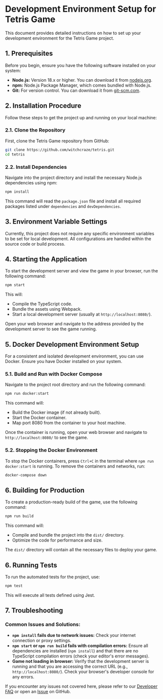 # Development Environment Setup for Tetris Game

This document provides detailed instructions on how to set up your development environment for the Tetris Game project.

## 1. Prerequisites

Before you begin, ensure you have the following software installed on your system:

*   **Node.js:** Version 18.x or higher. You can download it from [nodejs.org](https://nodejs.org/).
*   **npm:** Node.js Package Manager, which comes bundled with Node.js.
*   **Git:** For version control. You can download it from [git-scm.com](https://git-scm.com/).

## 2. Installation Procedure

Follow these steps to get the project up and running on your local machine:

### 2.1. Clone the Repository

First, clone the Tetris Game repository from GitHub:

```bash
git clone https://github.com/witchcraze/tetris.git
cd tetris
```

### 2.2. Install Dependencies

Navigate into the project directory and install the necessary Node.js dependencies using npm:

```bash
npm install
```

This command will read the `package.json` file and install all required packages listed under `dependencies` and `devDependencies`.

## 3. Environment Variable Settings

Currently, this project does not require any specific environment variables to be set for local development. All configurations are handled within the source code or build process.

## 4. Starting the Application

To start the development server and view the game in your browser, run the following command:

```bash
npm start
```

This will:

*   Compile the TypeScript code.
*   Bundle the assets using Webpack.
*   Start a local development server (usually at `http://localhost:8080/`).

Open your web browser and navigate to the address provided by the development server to see the game running.

## 5. Docker Development Environment Setup

For a consistent and isolated development environment, you can use Docker. Ensure you have Docker installed on your system.

### 5.1. Build and Run with Docker Compose

Navigate to the project root directory and run the following command:

```bash
npm run docker:start
```

This command will:

*   Build the Docker image (if not already built).
*   Start the Docker container.
*   Map port 8080 from the container to your host machine.

Once the container is running, open your web browser and navigate to `http://localhost:8080/` to see the game.

### 5.2. Stopping the Docker Environment

To stop the Docker containers, press `Ctrl+C` in the terminal where `npm run docker:start` is running. To remove the containers and networks, run:

```bash
docker-compose down
```

## 6. Building for Production

To create a production-ready build of the game, use the following command:

```bash
npm run build
```

This command will:

*   Compile and bundle the project into the `dist/` directory.
*   Optimize the code for performance and size.

The `dist/` directory will contain all the necessary files to deploy your game.

## 6. Running Tests

To run the automated tests for the project, use:

```bash
npm test
```

This will execute all tests defined using Jest.

## 7. Troubleshooting

### Common Issues and Solutions:

*   **`npm install` fails due to network issues:** Check your internet connection or proxy settings.
*   **`npm start` or `npm run build` fails with compilation errors:** Ensure all dependencies are installed (`npm install`) and that there are no TypeScript compilation errors (check your editor's error messages).
*   **Game not loading in browser:** Verify that the development server is running and that you are accessing the correct URL (e.g., `http://localhost:8080/`). Check your browser's developer console for any errors.

If you encounter any issues not covered here, please refer to our [Developer FAQ](docs/FAQ.md) or open an [Issue](https://github.com/witchcraze/tetris/issues) on GitHub.

